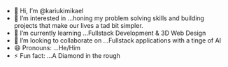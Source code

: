 - 👋 Hi, I’m @kariukimikael
- 👀 I’m interested in ...honing my problem solving skills and building projects that make our lives a tad bit simpler.
- 🌱 I’m currently learning ...Fullstack Development & 3D Web Design
- 💞️ I’m looking to collaborate on ...Fullstack applications with a tinge of AI
- 😄 Pronouns: ...He/Him
- ⚡ Fun fact: ...A Diamond in the rough

<!---
kariukimikael/kariukimikael is a ✨ special ✨ repository because its `README.md` (this file) appears on your GitHub profile.
You can click the Preview link to take a look at your changes.
--->

